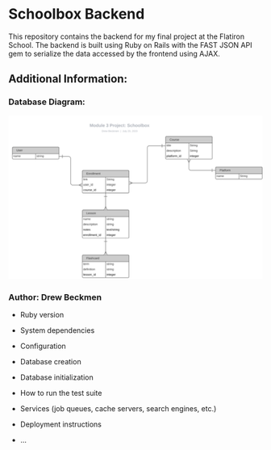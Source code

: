 # Schoolbox Backend

This repository contains the backend for my final project at the Flatiron School. The backend is built using Ruby on Rails with the FAST JSON API gem to serialize the data accessed by the frontend using AJAX. 

## Additional Information: 

### Database Diagram: 
![Database](./app/assets/database-diagram.png)


### Author: Drew Beckmen 

* Ruby version

* System dependencies

* Configuration

* Database creation

* Database initialization

* How to run the test suite

* Services (job queues, cache servers, search engines, etc.)

* Deployment instructions

* ...
